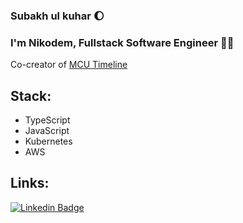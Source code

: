 ### Subakh ul kuhar 🌔

### I'm Nikodem, Fullstack Software Engineer 👋🤓
Co-creator of [MCU Timeline](https://github.com/mcu-timeline)

## Stack: 
- TypeScript
- JavaScript
- Kubernetes
- AWS

## Links:
[![Linkedin Badge](https://img.shields.io/badge/-Nikodem%20Wrona-0072b1?style=flat&logo=Linkedin&logoColor=white)](https://www.linkedin.com/in/nikodem-wrona/ "Connect on LinkedIn")
